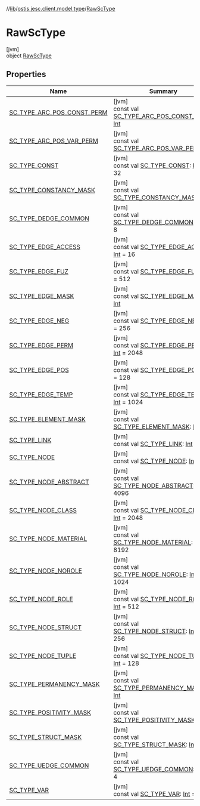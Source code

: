 //[lib](../../../index.md)/[ostis.jesc.client.model.type](../index.md)/[RawScType](index.md)

# RawScType

[jvm]\
object [RawScType](index.md)

## Properties

| Name | Summary |
|---|---|
| [SC_TYPE_ARC_POS_CONST_PERM](-s-c_-t-y-p-e_-a-r-c_-p-o-s_-c-o-n-s-t_-p-e-r-m.md) | [jvm]<br>const val [SC_TYPE_ARC_POS_CONST_PERM](-s-c_-t-y-p-e_-a-r-c_-p-o-s_-c-o-n-s-t_-p-e-r-m.md): [Int](https://kotlinlang.org/api/latest/jvm/stdlib/kotlin/-int/index.html) |
| [SC_TYPE_ARC_POS_VAR_PERM](-s-c_-t-y-p-e_-a-r-c_-p-o-s_-v-a-r_-p-e-r-m.md) | [jvm]<br>const val [SC_TYPE_ARC_POS_VAR_PERM](-s-c_-t-y-p-e_-a-r-c_-p-o-s_-v-a-r_-p-e-r-m.md): [Int](https://kotlinlang.org/api/latest/jvm/stdlib/kotlin/-int/index.html) |
| [SC_TYPE_CONST](-s-c_-t-y-p-e_-c-o-n-s-t.md) | [jvm]<br>const val [SC_TYPE_CONST](-s-c_-t-y-p-e_-c-o-n-s-t.md): [Int](https://kotlinlang.org/api/latest/jvm/stdlib/kotlin/-int/index.html) = 32 |
| [SC_TYPE_CONSTANCY_MASK](-s-c_-t-y-p-e_-c-o-n-s-t-a-n-c-y_-m-a-s-k.md) | [jvm]<br>const val [SC_TYPE_CONSTANCY_MASK](-s-c_-t-y-p-e_-c-o-n-s-t-a-n-c-y_-m-a-s-k.md): [Int](https://kotlinlang.org/api/latest/jvm/stdlib/kotlin/-int/index.html) |
| [SC_TYPE_DEDGE_COMMON](-s-c_-t-y-p-e_-d-e-d-g-e_-c-o-m-m-o-n.md) | [jvm]<br>const val [SC_TYPE_DEDGE_COMMON](-s-c_-t-y-p-e_-d-e-d-g-e_-c-o-m-m-o-n.md): [Int](https://kotlinlang.org/api/latest/jvm/stdlib/kotlin/-int/index.html) = 8 |
| [SC_TYPE_EDGE_ACCESS](-s-c_-t-y-p-e_-e-d-g-e_-a-c-c-e-s-s.md) | [jvm]<br>const val [SC_TYPE_EDGE_ACCESS](-s-c_-t-y-p-e_-e-d-g-e_-a-c-c-e-s-s.md): [Int](https://kotlinlang.org/api/latest/jvm/stdlib/kotlin/-int/index.html) = 16 |
| [SC_TYPE_EDGE_FUZ](-s-c_-t-y-p-e_-e-d-g-e_-f-u-z.md) | [jvm]<br>const val [SC_TYPE_EDGE_FUZ](-s-c_-t-y-p-e_-e-d-g-e_-f-u-z.md): [Int](https://kotlinlang.org/api/latest/jvm/stdlib/kotlin/-int/index.html) = 512 |
| [SC_TYPE_EDGE_MASK](-s-c_-t-y-p-e_-e-d-g-e_-m-a-s-k.md) | [jvm]<br>const val [SC_TYPE_EDGE_MASK](-s-c_-t-y-p-e_-e-d-g-e_-m-a-s-k.md): [Int](https://kotlinlang.org/api/latest/jvm/stdlib/kotlin/-int/index.html) |
| [SC_TYPE_EDGE_NEG](-s-c_-t-y-p-e_-e-d-g-e_-n-e-g.md) | [jvm]<br>const val [SC_TYPE_EDGE_NEG](-s-c_-t-y-p-e_-e-d-g-e_-n-e-g.md): [Int](https://kotlinlang.org/api/latest/jvm/stdlib/kotlin/-int/index.html) = 256 |
| [SC_TYPE_EDGE_PERM](-s-c_-t-y-p-e_-e-d-g-e_-p-e-r-m.md) | [jvm]<br>const val [SC_TYPE_EDGE_PERM](-s-c_-t-y-p-e_-e-d-g-e_-p-e-r-m.md): [Int](https://kotlinlang.org/api/latest/jvm/stdlib/kotlin/-int/index.html) = 2048 |
| [SC_TYPE_EDGE_POS](-s-c_-t-y-p-e_-e-d-g-e_-p-o-s.md) | [jvm]<br>const val [SC_TYPE_EDGE_POS](-s-c_-t-y-p-e_-e-d-g-e_-p-o-s.md): [Int](https://kotlinlang.org/api/latest/jvm/stdlib/kotlin/-int/index.html) = 128 |
| [SC_TYPE_EDGE_TEMP](-s-c_-t-y-p-e_-e-d-g-e_-t-e-m-p.md) | [jvm]<br>const val [SC_TYPE_EDGE_TEMP](-s-c_-t-y-p-e_-e-d-g-e_-t-e-m-p.md): [Int](https://kotlinlang.org/api/latest/jvm/stdlib/kotlin/-int/index.html) = 1024 |
| [SC_TYPE_ELEMENT_MASK](-s-c_-t-y-p-e_-e-l-e-m-e-n-t_-m-a-s-k.md) | [jvm]<br>const val [SC_TYPE_ELEMENT_MASK](-s-c_-t-y-p-e_-e-l-e-m-e-n-t_-m-a-s-k.md): [Int](https://kotlinlang.org/api/latest/jvm/stdlib/kotlin/-int/index.html) |
| [SC_TYPE_LINK](-s-c_-t-y-p-e_-l-i-n-k.md) | [jvm]<br>const val [SC_TYPE_LINK](-s-c_-t-y-p-e_-l-i-n-k.md): [Int](https://kotlinlang.org/api/latest/jvm/stdlib/kotlin/-int/index.html) = 2 |
| [SC_TYPE_NODE](-s-c_-t-y-p-e_-n-o-d-e.md) | [jvm]<br>const val [SC_TYPE_NODE](-s-c_-t-y-p-e_-n-o-d-e.md): [Int](https://kotlinlang.org/api/latest/jvm/stdlib/kotlin/-int/index.html) = 1 |
| [SC_TYPE_NODE_ABSTRACT](-s-c_-t-y-p-e_-n-o-d-e_-a-b-s-t-r-a-c-t.md) | [jvm]<br>const val [SC_TYPE_NODE_ABSTRACT](-s-c_-t-y-p-e_-n-o-d-e_-a-b-s-t-r-a-c-t.md): [Int](https://kotlinlang.org/api/latest/jvm/stdlib/kotlin/-int/index.html) = 4096 |
| [SC_TYPE_NODE_CLASS](-s-c_-t-y-p-e_-n-o-d-e_-c-l-a-s-s.md) | [jvm]<br>const val [SC_TYPE_NODE_CLASS](-s-c_-t-y-p-e_-n-o-d-e_-c-l-a-s-s.md): [Int](https://kotlinlang.org/api/latest/jvm/stdlib/kotlin/-int/index.html) = 2048 |
| [SC_TYPE_NODE_MATERIAL](-s-c_-t-y-p-e_-n-o-d-e_-m-a-t-e-r-i-a-l.md) | [jvm]<br>const val [SC_TYPE_NODE_MATERIAL](-s-c_-t-y-p-e_-n-o-d-e_-m-a-t-e-r-i-a-l.md): [Int](https://kotlinlang.org/api/latest/jvm/stdlib/kotlin/-int/index.html) = 8192 |
| [SC_TYPE_NODE_NOROLE](-s-c_-t-y-p-e_-n-o-d-e_-n-o-r-o-l-e.md) | [jvm]<br>const val [SC_TYPE_NODE_NOROLE](-s-c_-t-y-p-e_-n-o-d-e_-n-o-r-o-l-e.md): [Int](https://kotlinlang.org/api/latest/jvm/stdlib/kotlin/-int/index.html) = 1024 |
| [SC_TYPE_NODE_ROLE](-s-c_-t-y-p-e_-n-o-d-e_-r-o-l-e.md) | [jvm]<br>const val [SC_TYPE_NODE_ROLE](-s-c_-t-y-p-e_-n-o-d-e_-r-o-l-e.md): [Int](https://kotlinlang.org/api/latest/jvm/stdlib/kotlin/-int/index.html) = 512 |
| [SC_TYPE_NODE_STRUCT](-s-c_-t-y-p-e_-n-o-d-e_-s-t-r-u-c-t.md) | [jvm]<br>const val [SC_TYPE_NODE_STRUCT](-s-c_-t-y-p-e_-n-o-d-e_-s-t-r-u-c-t.md): [Int](https://kotlinlang.org/api/latest/jvm/stdlib/kotlin/-int/index.html) = 256 |
| [SC_TYPE_NODE_TUPLE](-s-c_-t-y-p-e_-n-o-d-e_-t-u-p-l-e.md) | [jvm]<br>const val [SC_TYPE_NODE_TUPLE](-s-c_-t-y-p-e_-n-o-d-e_-t-u-p-l-e.md): [Int](https://kotlinlang.org/api/latest/jvm/stdlib/kotlin/-int/index.html) = 128 |
| [SC_TYPE_PERMANENCY_MASK](-s-c_-t-y-p-e_-p-e-r-m-a-n-e-n-c-y_-m-a-s-k.md) | [jvm]<br>const val [SC_TYPE_PERMANENCY_MASK](-s-c_-t-y-p-e_-p-e-r-m-a-n-e-n-c-y_-m-a-s-k.md): [Int](https://kotlinlang.org/api/latest/jvm/stdlib/kotlin/-int/index.html) |
| [SC_TYPE_POSITIVITY_MASK](-s-c_-t-y-p-e_-p-o-s-i-t-i-v-i-t-y_-m-a-s-k.md) | [jvm]<br>const val [SC_TYPE_POSITIVITY_MASK](-s-c_-t-y-p-e_-p-o-s-i-t-i-v-i-t-y_-m-a-s-k.md): [Int](https://kotlinlang.org/api/latest/jvm/stdlib/kotlin/-int/index.html) |
| [SC_TYPE_STRUCT_MASK](-s-c_-t-y-p-e_-s-t-r-u-c-t_-m-a-s-k.md) | [jvm]<br>const val [SC_TYPE_STRUCT_MASK](-s-c_-t-y-p-e_-s-t-r-u-c-t_-m-a-s-k.md): [Int](https://kotlinlang.org/api/latest/jvm/stdlib/kotlin/-int/index.html) |
| [SC_TYPE_UEDGE_COMMON](-s-c_-t-y-p-e_-u-e-d-g-e_-c-o-m-m-o-n.md) | [jvm]<br>const val [SC_TYPE_UEDGE_COMMON](-s-c_-t-y-p-e_-u-e-d-g-e_-c-o-m-m-o-n.md): [Int](https://kotlinlang.org/api/latest/jvm/stdlib/kotlin/-int/index.html) = 4 |
| [SC_TYPE_VAR](-s-c_-t-y-p-e_-v-a-r.md) | [jvm]<br>const val [SC_TYPE_VAR](-s-c_-t-y-p-e_-v-a-r.md): [Int](https://kotlinlang.org/api/latest/jvm/stdlib/kotlin/-int/index.html) = 64 |
